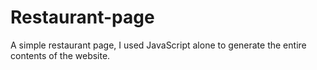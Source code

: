# Restaurant-page
A simple restaurant page,  I used JavaScript alone to generate the entire contents of the website.
